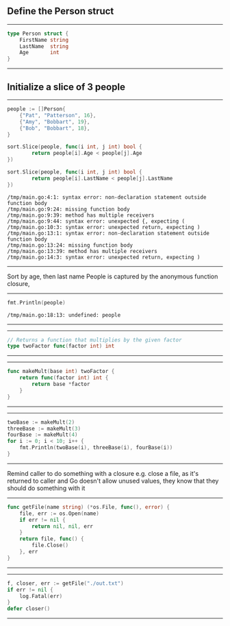 
## Define the Person struct

---
```go
type Person struct {
	FirstName string
	LastName  string
	Age       int
}
```
---
## Initialize a slice of 3 people

---
```go
people := []Person{
	{"Pat", "Patterson", 16},
	{"Amy", "Bobbart", 19},
	{"Bob", "Bobbart", 18},
}

sort.Slice(people, func(i int, j int) bool {
		return people[i].Age < people[j].Age
})

sort.Slice(people, func(i int, j int) bool {
		return people[i].LastName < people[j].LastName
})
```
```output
/tmp/main.go:4:1: syntax error: non-declaration statement outside function body
/tmp/main.go:9:24: missing function body
/tmp/main.go:9:39: method has multiple receivers
/tmp/main.go:9:44: syntax error: unexpected {, expecting (
/tmp/main.go:10:3: syntax error: unexpected return, expecting )
/tmp/main.go:13:1: syntax error: non-declaration statement outside function body
/tmp/main.go:13:24: missing function body
/tmp/main.go:13:39: method has multiple receivers
/tmp/main.go:14:3: syntax error: unexpected return, expecting )
```
---
Sort by age, then last name
People is captured by the anonymous function closure, 

---
```go
fmt.Println(people)
```
```output
/tmp/main.go:18:13: undefined: people
```
---
---
```go
// Returns a function that multiplies by the given factor
type twoFactor func(factor int) int
```
---
---
```go
func makeMult(base int) twoFactor {
	return func(factor int) int {
		return base *factor
	}
}
```
---
---
```go
twoBase := makeMult(2)
threeBase := makeMult(3)
fourBase := makeMult(4)
for i := 0; i < 10; i++ {
	fmt.Println(twoBase(i), threeBase(i), fourBase(i))
}
```
---
Remind caller to do something with a closure e.g. close a file, as it's returned to caller and Go doesn't allow unused values, they know that they should do something with it

---
```go
func getFile(name string) (*os.File, func(), error) {
	file, err := os.Open(name)
	if err != nil {
		return nil, nil, err
	}
	return file, func() {
		file.Close()
	}, err
}
```
---
---
```go
f, closer, err := getFile("./out.txt")
if err != nil {
	log.Fatal(err)
}
defer closer()
```
---

